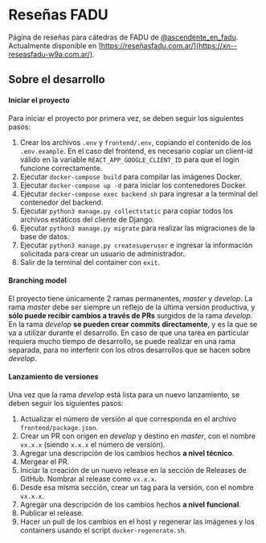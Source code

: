 # Reseñas FADU

Página de reseñas para cátedras de FADU de [@ascendente_en_fadu](https://www.instagram.com/ascendente_en_fadu/?hl=es).  
Actualmente disponible en [https://reseñasfadu.com.ar/](https://xn--reseasfadu-w9a.com.ar/).

## Sobre el desarrollo

#### Iniciar el proyecto

Para iniciar el proyecto por primera vez, se deben seguir los siguientes pasos:
1) Crear los archivos `.env` y `frontend/.env`, copiando el contenido de los `.env.example`. En el caso del frontend, es necesario copiar un client-id válido en la variable `REACT_APP_GOOGLE_CLIENT_ID` para que el login funcione correctamente.
2) Ejecutar `docker-compose build` para compilar las imágenes Docker.
3) Ejecutar `docker-compose up -d` para iniciar los contenedores Docker.
4) Ejecutar `docker-compose exec backend sh` para ingresar a la terminal del contenedor del backend.
5) Ejecutar `python3 manage.py collectstatic` para copiar todos los archivos estáticos del cliente de Django.
6) Ejecutar `python3 manage.py migrate` para realizar las migraciones de la base de datos.
7) Ejecutar `python3 manage.py createsuperuser` e ingresar la información solicitada para crear un usuario de administrador.
8) Salir de la terminal del container con `exit`.

#### Branching model

El proyecto tiene únicamente 2 ramas permanentes, _master_ y _develop_. La rama _master_ debe ser siempre un reflejo de la última versión productiva, y **sólo puede recibir cambios a través de PRs** surgidos de la rama _develop_. En la rama _develop_ **se pueden crear commits directamente**, y es la que se va a utilizar durante el desarrollo. En caso de que una tarea en particular requiera mucho tiempo de desarrollo, se puede realizar en una rama separada, para no interferir con los otros desarrollos que se hacen sobre _develop_.

#### Lanzamiento de versiones

Una vez que la rama _develop_ está lista para un nuevo lanzamiento, se deben seguir los siguientes pasos:
1) Actualizar el número de versión al que corresponda en el archivo `frontend/package.json`.
1) Crear un PR con origen en _develop_ y destino en _master_, con el nombre `vx.x.x` (siendo `x.x.x` el número de versión).
2) Agregar una descripción de los cambios hechos **a nivel técnico**.
3) Mergear el PR.
4) Iniciar la creación de un nuevo release en la sección de Releases de GitHub. Nombrar al release como `vx.x.x`.
5) Desde esa misma sección, crear un tag para la versión, con el nombre `vx.x.x`.
2) Agregar una descripción de los cambios hechos **a nivel funcional**.
6) Publicar el release.
7) Hacer un pull de los cambios en el host y regenerar las imágenes y los containers usando el script `docker-regenerate.sh`.
